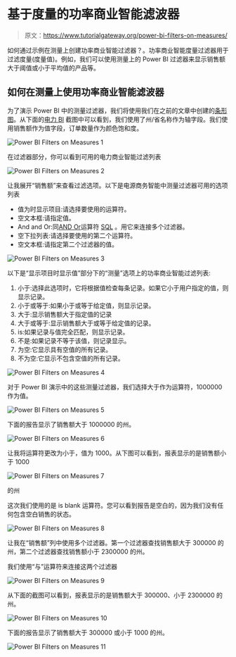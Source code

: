 # 基于度量的功率商业智能滤波器

> 原文：<https://www.tutorialgateway.org/power-bi-filters-on-measures/>

如何通过示例在测量上创建功率商业智能过滤器？。功率商业智能度量过滤器用于过滤度量(度量值)。例如，我们可以使用测量上的 Power BI 过滤器来显示销售额大于阈值或小于平均值的产品等。

## 如何在测量上使用功率商业智能滤波器

为了演示 Power BI 中的测量过滤器，我们将使用我们在之前的文章中创建的[条形图](https://www.tutorialgateway.org/power-bi-bar-chart/)。从下面的[电力 BI](https://www.tutorialgateway.org/power-bi-tutorial/) 截图中可以看到，我们使用了州/省名称作为轴字段。我们使用销售额作为值字段，订单数量作为颜色饱和度。

![Power BI Filters on Measures 1](img/ddeec35b4359ffd24d4bb14f3af92493.png)

在过滤器部分，你可以看到可用的电力商业智能过滤列表

![Power BI Filters on Measures 2](img/a047f603ec09cfee74100952fc022293.png)

让我展开“销售额”来查看过滤选项。以下是电源商务智能中测量过滤器可用的选项列表

*   值为时显示项目:请选择要使用的运算符。
*   空文本框:请指定值。
*   And and Or:同[AND Or](https://www.tutorialgateway.org/sql-and-or-operators/)运算符 [SQL](https://www.tutorialgateway.org/sql/) 。用它来连接多个过滤器。
*   空下拉列表:请选择要使用的第二个运算符。
*   空文本框:请指定第二个过滤器的值。

![Power BI Filters on Measures 3](img/feb106e6736e24b742fe7a9b7e7f8cdf.png)

以下是“显示项目时显示值”部分下的“测量”选项上的功率商业智能过滤列表:

1.  小于:选择此选项时，它将根据值检查每条记录。如果它小于用户指定的值，则显示记录。
2.  小于或等于:如果小于或等于给定值，则显示记录。
3.  大于:显示销售额大于指定值的记录
4.  大于或等于:显示销售额大于或等于给定值的记录。
5.  is:如果记录与值完全匹配，则显示记录。
6.  不是:如果记录不等于该值，则记录显示。
7.  为空:它显示具有空值的所有记录。
8.  不为空:它显示不包含空值的所有记录。

![Power BI Filters on Measures 4](img/9bbfdb28288debfe8fcf4e5474ce147f.png)

对于 Power BI 演示中的这些测量过滤器，我们选择大于作为运算符，1000000 作为值。

![Power BI Filters on Measures 5](img/c61e6bd79587ed2d5fd622b0aa82279b.png)

下面的报告显示了销售额大于 1000000 的州。

![Power BI Filters on Measures 6](img/d1d973c59318491f67ce396d775821a4.png)

让我将运算符更改为小于，值为 1000。从下图可以看到，报表显示的是销售额小于 1000

![Power BI Filters on Measures 7](img/51d5a1c074851ebbc2574828da07fe7b.png)

的州

这次我们使用的是 is blank 运算符。您可以看到报告是空白的，因为我们没有任何包含空白销售的状态。

![Power BI Filters on Measures 8](img/03b9e12964235164c606f31e3fbb9e2d.png)

让我在“销售额”列中使用多个过滤器。第一个过滤器查找销售额大于 300000 的州，第二个过滤器查找销售额小于 2300000 的州。

我们使用“与”运算符来连接这两个过滤器

![Power BI Filters on Measures 9](img/20f9d048cd9cbce0c7832ef95ec5978b.png)

从下面的截图可以看到，报表显示的是销售额大于 300000、小于 2300000 的州。

![Power BI Filters on Measures 10](img/f0dadbca70e0862b2d27f85356d748f8.png)

下面的报告显示了销售额大于 300000 或小于 1000 的州。

![Power BI Filters on Measures 11](img/7a91d390c9113b110de0fbeb486103ab.png)